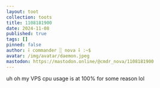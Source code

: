```yaml
---
layout: toot
collection: toots
title: 1108181900
date: 2024-11-08
published: true
tags: []
pinned: false
author: ⸸ commander ░ nova ⸸ :~$
avatar: /img/avatar/daemon.jpeg
mastodon: https://mastodon.online/@cmdr_nova/1108181900
---
```


uh oh my VPS cpu usage is at 100% for some reason lol
